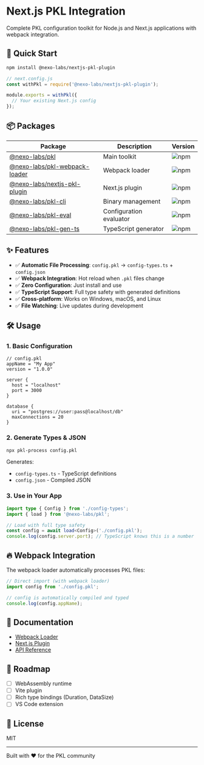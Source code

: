 # Next.js PKL Integration

Complete PKL configuration toolkit for Node.js and Next.js applications with webpack integration.

## 🚀 Quick Start

```bash
npm install @nexo-labs/nextjs-pkl-plugin
```

```javascript
// next.config.js
const withPkl = require('@nexo-labs/nextjs-pkl-plugin');

module.exports = withPkl({
  // Your existing Next.js config
});
```

## 📦 Packages

| Package | Description | Version |
|---------|-------------|---------|
| [@nexo-labs/pkl](./packages/pkl) | Main toolkit | ![npm](https://img.shields.io/npm/v/@nexo-labs/pkl) |
| [@nexo-labs/pkl-webpack-loader](./packages/pkl-webpack-loader) | Webpack loader | ![npm](https://img.shields.io/npm/v/@nexo-labs/pkl-webpack-loader) |
| [@nexo-labs/nextjs-pkl-plugin](./packages/nextjs-pkl-plugin) | Next.js plugin | ![npm](https://img.shields.io/npm/v/@nexo-labs/nextjs-pkl-plugin) |
| [@nexo-labs/pkl-cli](./packages/pkl-cli) | Binary management | ![npm](https://img.shields.io/npm/v/@nexo-labs/pkl-cli) |
| [@nexo-labs/pkl-eval](./packages/pkl-eval) | Configuration evaluator | ![npm](https://img.shields.io/npm/v/@nexo-labs/pkl-eval) |
| [@nexo-labs/pkl-gen-ts](./packages/pkl-gen-ts) | TypeScript generator | ![npm](https://img.shields.io/npm/v/@nexo-labs/pkl-gen-ts) |

## ✨ Features

- ✅ **Automatic File Processing**: `config.pkl` → `config-types.ts` + `config.json`
- ✅ **Webpack Integration**: Hot reload when `.pkl` files change
- ✅ **Zero Configuration**: Just install and use
- ✅ **TypeScript Support**: Full type safety with generated definitions
- ✅ **Cross-platform**: Works on Windows, macOS, and Linux
- ✅ **File Watching**: Live updates during development

## 🛠 Usage

### 1. Basic Configuration

```pkl
// config.pkl
appName = "My App"
version = "1.0.0"

server {
  host = "localhost"
  port = 3000
}

database {
  uri = "postgres://user:pass@localhost/db"
  maxConnections = 20
}
```

### 2. Generate Types & JSON

```bash
npx pkl-process config.pkl
```

Generates:
- `config-types.ts` - TypeScript definitions
- `config.json` - Compiled JSON

### 3. Use in Your App

```typescript
import type { Config } from './config-types';
import { load } from '@nexo-labs/pkl';

// Load with full type safety
const config = await load<Config>('./config.pkl');
console.log(config.server.port); // TypeScript knows this is a number
```

## 🔥 Webpack Integration

The webpack loader automatically processes PKL files:

```javascript
// Direct import (with webpack loader)
import config from './config.pkl';

// config is automatically compiled and typed
console.log(config.appName);
```

## 📖 Documentation

- [Webpack Loader](./packages/pkl-webpack-loader/README.md)
- [Next.js Plugin](./packages/nextjs-pkl-plugin/README.md)
- [API Reference](./packages/pkl/README.md)

## 🎯 Roadmap

- [ ] WebAssembly runtime
- [ ] Vite plugin
- [ ] Rich type bindings (Duration, DataSize)
- [ ] VS Code extension

## 📄 License

MIT

---

Built with ❤️ for the PKL community
